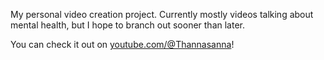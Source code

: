 My personal video creation project. Currently mostly videos talking about mental health, but I hope to branch out sooner than later.

You can check it out on [youtube.com/@Thannasanna](https://www.youtube.com/@thannasanna)!
